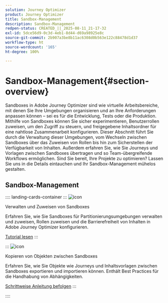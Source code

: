 ```yaml
---
solution: Journey Optimizer
product: Journey Optimizer
title: Sandbox-Management
description: Sandbox-Management
redpen-status: CREATED_||_2025-08-11_21-17-32
exl-id: 5dce56d9-0c3d-4eb1-8d44-d69a98925e8c
source-git-commit: 2b907a3be8b11ac6308d0b563e122c88478d1d37
workflow-type: ht
source-wordcount: '165'
ht-degree: 100%

---
```


# Sandbox-Management{#section-overview}

Sandboxes in Adobe Journey Optimizer sind wie virtuelle Arbeitsbereiche, mit denen Sie Ihre Umgebungen organisieren und an Ihre Anforderungen anpassen können – sei es für die Entwicklung, Tests oder die Produktion. Mithilfe von Sandboxes können Sie sicher experimentieren, Benutzerrollen zuweisen, um den Zugriff zu steuern, und freigegebene Inhaltsordner für eine nahtlose Zusammenarbeit konfigurieren. Dieser Abschnitt führt Sie durch die Verwaltung dieser Umgebungen, vom Wechseln zwischen Sandboxes über das Zuweisen von Rollen bis hin zum Sicherstellen der Verfügbarkeit von Inhalten. Außerdem erfahren Sie, wie Sie Journeys und Vorlagen zwischen Sandboxes übertragen und so Team-übergreifende Workflows ermöglichen. Sind Sie bereit, Ihre Projekte zu optimieren? Lassen Sie uns in die Details eintauchen und Ihr Sandbox-Management mühelos gestalten.

## Sandbox-Management

:::: landing-cards-container
:::
![icon](https://cdn.experienceleague.adobe.com/icons/circle-play.svg?lang=de)

Verwalten und Zuweisen von Sandboxes

Erfahren Sie, wie Sie Sandboxes für Partitionierungsumgebungen verwalten und zuweisen, Rollen zuweisen und die Barrierefreiheit von Inhalten in Adobe Journey Optimizer konfigurieren.

[Tutorial lesen](../using/administration/sandboxes.md)
:::

:::
![icon](https://cdn.experienceleague.adobe.com/icons/list-check.svg)

Kopieren von Objekten zwischen Sandboxes

Erfahren Sie, wie Sie Objekte wie Journeys und Inhaltsvorlagen zwischen Sandboxes exportieren und importieren können. Enthält Best Practices für die Handhabung von Abhängigkeiten.

[Schrittweise Anleitung befolgen](../using/configuration/copy-objects-to-sandbox.md)
:::

::::
